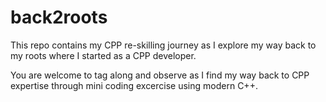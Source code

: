 # back2roots
This repo contains my CPP re-skilling journey as I explore my way back to my roots where I started as a CPP developer.

You are welcome to tag along and observe as I find my way back to CPP expertise through mini coding excercise using modern C++.
